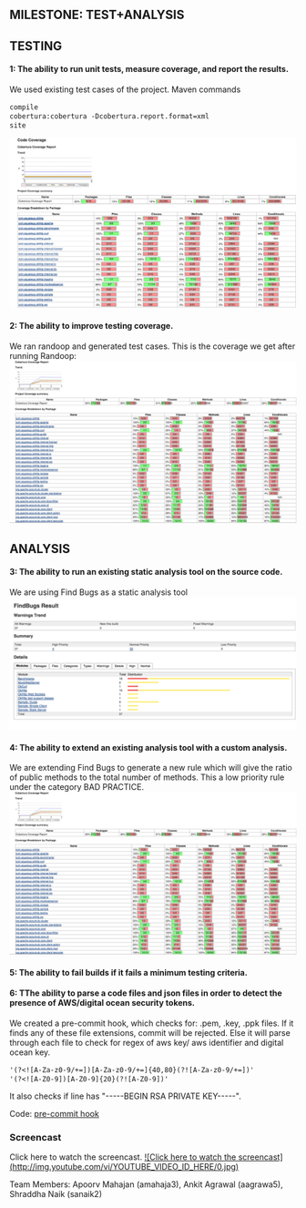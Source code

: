 MILESTONE: TEST+ANALYSIS
------------------------

## TESTING
####  1: The ability to run unit tests, measure coverage, and report the results.

We used existing test cases of the project.
Maven commands
```
compile
cobertura:cobertura -Dcobertura.report.format=xml
site
```

![Code Coverage](https://github.com/apoorvmahajan/okhttp/blob/master/Screenshot/Screen%20Shot%202015-10-23%20at%205.39.27%20PM.png)

####  2: The ability to improve testing coverage.
We ran randoop and generated test cases.
This is the coverage we get after running Randoop:
![Code Coverage](https://github.com/apoorvmahajan/okhttp/blob/master/Screenshot/Screen%20Shot%202015-10-23%20at%205.40.21%20PM.png)

## ANALYSIS
#### 3: The ability to run an existing static analysis tool on the source code.
We are using Find Bugs as a static analysis tool
![Find Bugs](https://github.com/apoorvmahajan/okhttp/blob/master/Screenshot/Screen%20Shot%202015-10-23%20at%205.52.32%20PM.png)

####  4: The ability to extend an existing analysis tool with a custom analysis.
We are extending Find Bugs to generate a new rule which will give the ratio of public methods to the total number of methods.
This a low priority rule under the category BAD PRACTICE.
![Find Bugs with extension](https://github.com/apoorvmahajan/okhttp/blob/master/Screenshot/Screen%20Shot%202015-10-23%20at%205.40.21%20PM.png)

####  5: The ability to fail builds if it fails a minimum testing criteria. 



####  6: TThe ability to parse a code files and json files in order to detect the presence of AWS/digital ocean security tokens.
We created a pre-commit hook, which checks for: .pem, .key, .ppk files.
If it finds any of these file extensions, commit will be rejected.
Else it will parse through each file to check for regex of aws key/ aws identifier and digital ocean key.
```
'(?<![A-Za-z0-9/+=])[A-Za-z0-9/+=]{40,80}(?![A-Za-z0-9/+=])'
'(?<![A-Z0-9])[A-Z0-9]{20}(?![A-Z0-9])'
```
It also checks if line has "-----BEGIN RSA PRIVATE KEY-----".

Code: [pre-commit hook](https://github.com/apoorvmahajan/okhttp/blob/master/pre-commit)



<h3>Screencast </h3>

Click here to watch the screencast.
[![Click here to watch the screencast] (http://img.youtube.com/vi/YOUTUBE_VIDEO_ID_HERE/0.jpg)](https://youtu.be/4CTNIQw-mHg)

Team Members: Apoorv Mahajan (amahaja3), Ankit Agrawal (aagrawa5), Shraddha Naik (sanaik2)
